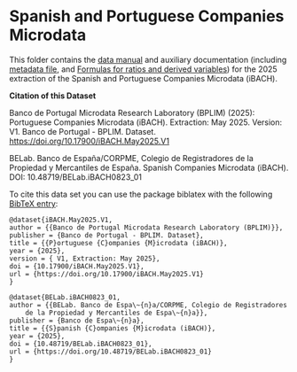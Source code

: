 # Spanish and Portuguese Companies Microdata

This folder contains the [data manual](https://github.com/BPLIM/Manuals/blob/master/Data/IBACH/MAY25/iBACH_manual_MAY25.pdf) and auxiliary documentation (including [metadata file](https://github.com/BPLIM/Manuals/blob/master/Data/IBACH/MAY25/aux_files/metafiles), and [Formulas for ratios and derived variables](https://github.com/BPLIM/Manuals/blob/master/Data/IBACH/MAY25/aux_files/formulas/ratios_formulas.xlsx)) for the 2025 extraction of the Spanish and Portuguese Companies Microdata (iBACH).


**Citation of this Dataset**

Banco de Portugal Microdata Research Laboratory (BPLIM) (2025): Portuguese Companies Microdata (iBACH). Extraction: May 2025. Version: V1. Banco de Portugal - BPLIM. Dataset. https://doi.org/10.17900/iBACH.May2025.V1

BELab. Banco de España/CORPME, Colegio de Registradores de la Propiedad y Mercantiles de España. Spanish Companies Microdata (iBACH). DOI: 10.48719/BELab.iBACH0823_01

To cite this data set you can use the package biblatex with the following [BibTeX entry](https://github.com/BPLIM/Manuals/blob/master/Data/IBACH/MAY25/aux_files/bibtex/IBACH.bib):

```
@dataset{iBACH.May2025.V1,
author = {{Banco de Portugal Microdata Research Laboratory (BPLIM)}},
publisher = {Banco de Portugal - BPLIM. Dataset},
title = {{P}ortuguese {C}ompanies {M}icrodata (iBACH)},
year = {2025},
version = { V1, Extraction: May 2025},
doi = {10.17900/iBACH.May2025.V1},
url = {https://doi.org/10.17900/iBACH.May2025.V1}
}
```
```
@dataset{BELab.iBACH0823_01,
author = {{BELab. Banco de Espa\~{n}a/CORPME, Colegio de Registradores
    de la Propiedad y Mercantiles de Espa\~{n}a}},
publisher = {Banco de Espa\~{n}a},
title = {{S}panish {C}ompanies {M}icrodata (iBACH)},
year = {2025},
doi = {10.48719/BELab.iBACH0823_01},
url = {https://doi.org/10.48719/BELab.iBACH0823_01}
}
```
